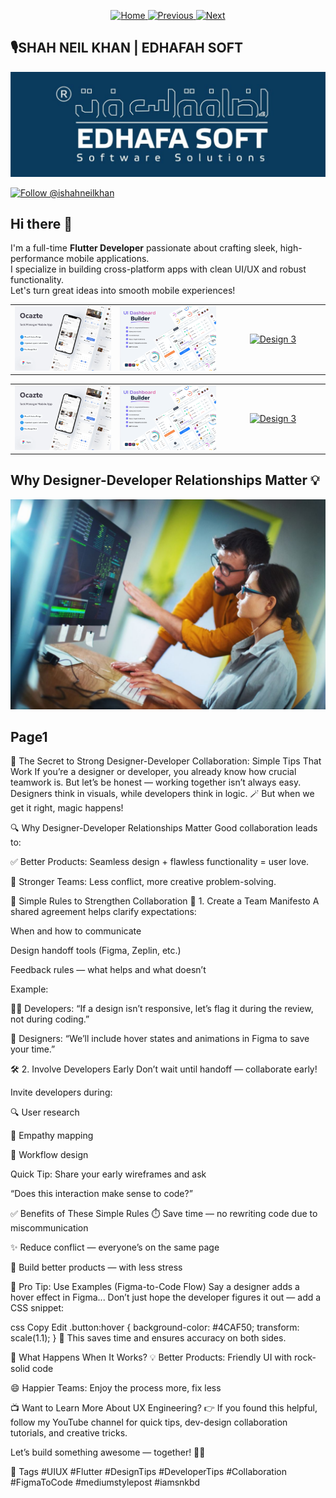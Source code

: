 
<p align="center">
  <a href="https://github.com/ishahneilkhan" target="_blank">
    <img src="https://img.shields.io/badge/Home-6f42c1?style=for-the-badge&logo=github&logoColor=white" alt="Home" />
  </a>
  <a href="https://github.com/ishahneilkhan/Assignments" target="_blank">
    <img src="https://img.shields.io/badge/Previous-555555?style=for-the-badge&logo=arrow-left&logoColor=white" alt="Previous" />
  </a>
  <a href="https://github.com/ishahneilkhan/gallery" target="_blank">
    <img src="https://img.shields.io/badge/Next-1E40AF?style=for-the-badge&logo=arrow-right&logoColor=white" alt="Next" />
  </a>
</p>


## 🎙️SHAH NEIL KHAN | EDHAFAH SOFT

![Cover](https://github.com/ishahneilkhan/Gallery/blob/main/cover%20es01.svg)



[![Follow @ishahneilkhan](https://img.shields.io/badge/Follow-@ishahneilkhan-black?style=for-the-badge&logo=github)](https://github.com/ishahneilkhan)



## Hi there 👋

I'm a full-time **Flutter Developer** passionate about crafting sleek, high-performance mobile applications.  
I specialize in building cross-platform apps with clean UI/UX and robust functionality.  
Let's turn great ideas into smooth mobile experiences!







<table>
  <tr>
    <td align="center" width="33%">
      <a href="https://github.com/ishahneilkhan/Gallery/blob/main/Frame%2034.svg" target="_blank">
        <img src="https://raw.githubusercontent.com/ishahneilkhan/Gallery/main/Frame%2034.svg" alt="Design 1" width="250" />
      </a>
    </td>
    <td align="center" width="33%">
      <a href="https://github.com/ishahneilkhan/Gallery/blob/main/Frame%2035.svg" target="_blank">
        <img src="https://raw.githubusercontent.com/ishahneilkhan/Gallery/main/Frame%2035.svg" alt="Design 2" width="250" />
      </a>
    </td>
    <td align="center" width="33%">
      <a href="https://github.com/ishahneilkhan/Gallery/blob/main/Frame%2036.svg" target="_blank">
        <img src="https://raw.githubusercontent.com/ishahneilkhan/Gallery/main/Frame%2036.svg" alt="Design 3" width="250" />
      </a>
    </td>
  </tr>
</table>


<table>
  <tr>
    <td align="center" width="33%">
      <a href="https://github.com/ishahneilkhan/Gallery/blob/main/Frame%2034.svg" target="_blank">
        <img src="https://raw.githubusercontent.com/ishahneilkhan/Gallery/main/Frame%2034.svg" alt="Design 1" width="250" />
      </a>
    </td>
    <td align="center" width="33%">
      <a href="https://github.com/ishahneilkhan/Gallery/blob/main/Frame%2035.svg" target="_blank">
        <img src="https://raw.githubusercontent.com/ishahneilkhan/Gallery/main/Frame%2035.svg" alt="Design 2" width="250" />
      </a>
    </td>
    <td align="center" width="33%">
      <a href="https://github.com/ishahneilkhan/Gallery/blob/main/Frame%2036.svg" target="_blank">
        <img src="https://raw.githubusercontent.com/ishahneilkhan/Gallery/main/Frame%2036.svg" alt="Design 3" width="250" />
      </a>
    </td>
  </tr>
</table>






## Why Designer-Developer Relationships Matter 💡

<p align="center">
  <img src="https://github.com/ishahneilkhan/Gallery/raw/main/Cover%2011.svg" alt="Designer Developer Collaboration Cover" />
</p>



## Page1

🚀 The Secret to Strong Designer-Developer Collaboration: Simple Tips That Work
If you’re a designer or developer, you already know how crucial teamwork is.
But let’s be honest — working together isn’t always easy.
Designers think in visuals, while developers think in logic.
🪄 But when we get it right, magic happens!

🔍 Why Designer-Developer Relationships Matter
Good collaboration leads to:

✅ Better Products: Seamless design + flawless functionality = user love.

🤝 Stronger Teams: Less conflict, more creative problem-solving.

🔗 Simple Rules to Strengthen Collaboration
📝 1. Create a Team Manifesto
A shared agreement helps clarify expectations:

When and how to communicate

Design handoff tools (Figma, Zeplin, etc.)

Feedback rules — what helps and what doesn’t

Example:

🧑‍💻 Developers: “If a design isn’t responsive, let’s flag it during the review, not during coding.”

🎨 Designers: “We’ll include hover states and animations in Figma to save your time.”

🛠️ 2. Involve Developers Early
Don’t wait until handoff — collaborate early!

Invite developers during:

🔍 User research

🧠 Empathy mapping

🔄 Workflow design

Quick Tip: Share your early wireframes and ask

“Does this interaction make sense to code?”

✅ Benefits of These Simple Rules
⏱️ Save time — no rewriting code due to miscommunication

✨ Reduce conflict — everyone’s on the same page

🧩 Build better products — with less stress

🌟 Pro Tip: Use Examples (Figma-to-Code Flow)
Say a designer adds a hover effect in Figma...
Don’t just hope the developer figures it out — add a CSS snippet:

css
Copy
Edit
.button:hover {
  background-color: #4CAF50;
  transform: scale(1.1);
}
🎯 This saves time and ensures accuracy on both sides.

🎉 What Happens When It Works?
💡 Better Products: Friendly UI with rock-solid code

😄 Happier Teams: Enjoy the process more, fix less

📺 Want to Learn More About UX Engineering?
👉 If you found this helpful, follow my YouTube channel for
quick tips, dev-design collaboration tutorials, and creative tricks.

Let’s build something awesome — together! 🤝🚀

🔖 Tags
#UIUX #Flutter #DesignTips #DeveloperTips #Collaboration
#FigmaToCode #mediumstylepost #iamsnkbd

